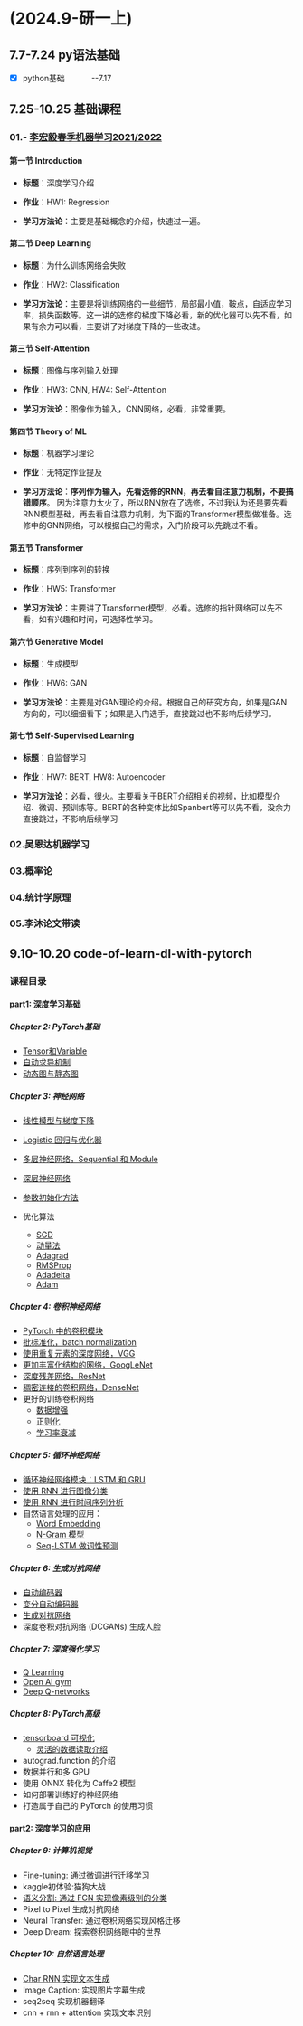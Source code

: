 # (2024.9-研一上)

## 7.7-7.24 py语法基础

- [x] python基础            --7.17
  
  

## 7.25-10.25 基础课程

### 01.- [李宏毅春季机器学习2021/2022](https://www.bilibili.com/video/BV1Wv411h7kN/?vd_source=a357f949bf94bb688228846d79d76428)

#### 第一节 Introduction

* **标题**：深度学习介绍

* **作业**：HW1: Regression

* **学习方法论**：主要是基础概念的介绍，快速过一遍。


#### 第二节 Deep Learning

* **标题**：为什么训练网络会失败

* **作业**：HW2: Classification

* **学习方法论**：主要是将训练网络的一些细节，局部最小值，鞍点，自适应学习率，损失函数等。这一讲的选修的梯度下降必看，新的优化器可以先不看，如果有余力可以看，主要讲了对梯度下降的一些改进。



#### 第三节 Self-Attention

* **标题**：图像与序列输入处理

* **作业**：HW3: CNN, HW4: Self-Attention

* **学习方法论**：图像作为输入，CNN网络，必看，非常重要。



#### 第四节 Theory of ML

* **标题**：机器学习理论

* **作业**：无特定作业提及

* **学习方法论**：**序列作为输入，先看选修的RNN，再去看自注意力机制，不要搞错顺序**。
  因为注意力太火了，所以RNN放在了选修，不过我认为还是要先看RNN模型基础，再去看自注意力机制，为下面的Transformer模型做准备。选修中的GNN网络，可以根据自己的需求，入门阶段可以先跳过不看。



#### 第五节 Transformer

* **标题**：序列到序列的转换

* **作业**：HW5: Transformer

* **学习方法论**：主要讲了Transformer模型，必看。选修的指针网络可以先不看，如有兴趣和时间，可选择性学习。




#### 第六节 Generative Model

* **标题**：生成模型

* **作业**：HW6: GAN

* **学习方法论**：主要是对GAN理论的介绍。根据自己的研究方向，如果是GAN方向的，可以细细看下；如果是入门选手，直接跳过也不影响后续学习。

#### 第七节 Self-Supervised Learning

* **标题**：自监督学习

* **作业**：HW7: BERT, HW8: Autoencoder

* **学习方法论**：必看，很火。主要看关于BERT介绍相关的视频，比如模型介绍、微调、预训练等。BERT的各种变体比如Spanbert等可以先不看，没余力直接跳过，不影响后续学习



### 02.吴恩达机器学习



### 03.概率论



### 04.统计学原理



### 05.李沐论文带读



## 9.10-10.20 code-of-learn-dl-with-pytorch

### 课程目录

#### part1: 深度学习基础

##### Chapter 2: PyTorch基础

- [Tensor和Variable](https://github.com/SherlockLiao/code-of-learn-deep-learning-with-pytorch/blob/master/chapter2_PyTorch-Basics/Tensor-and-Variable.ipynb)    
- [自动求导机制](https://github.com/SherlockLiao/code-of-learn-deep-learning-with-pytorch/blob/master/chapter2_PyTorch-Basics/autograd.ipynb)
- [动态图与静态图](https://github.com/SherlockLiao/code-of-learn-deep-learning-with-pytorch/blob/master/chapter2_PyTorch-Basics/dynamic-graph.ipynb)

##### Chapter 3: 神经网络

- [线性模型与梯度下降](https://github.com/SherlockLiao/code-of-learn-deep-learning-with-pytorch/blob/master/chapter3_NN/linear-regression-gradient-descend.ipynb)

- [Logistic 回归与优化器](https://github.com/SherlockLiao/code-of-learn-deep-learning-with-pytorch/blob/master/chapter3_NN/logistic-regression/logistic-regression.ipynb)

- [多层神经网络，Sequential 和 Module](https://github.com/SherlockLiao/code-of-learn-deep-learning-with-pytorch/blob/master/chapter3_NN/nn-sequential-module.ipynb)

- [深层神经网络](https://github.com/SherlockLiao/code-of-learn-deep-learning-with-pytorch/blob/master/chapter3_NN/deep-nn.ipynb)

- [参数初始化方法](https://github.com/SherlockLiao/code-of-learn-deep-learning-with-pytorch/blob/master/chapter3_NN/param_initialize.ipynb)

- 优化算法
  
  - [SGD](https://github.com/SherlockLiao/code-of-learn-deep-learning-with-pytorch/blob/master/chapter3_NN/optimizer/sgd.ipynb)
  - [动量法](https://github.com/SherlockLiao/code-of-learn-deep-learning-with-pytorch/blob/master/chapter3_NN/optimizer/momentum.ipynb)
  - [Adagrad](https://github.com/SherlockLiao/code-of-learn-deep-learning-with-pytorch/blob/master/chapter3_NN/optimizer/adagrad.ipynb)
  - [RMSProp](https://github.com/SherlockLiao/code-of-learn-deep-learning-with-pytorch/blob/master/chapter3_NN/optimizer/rmsprop.ipynb)
  - [Adadelta](https://github.com/SherlockLiao/code-of-learn-deep-learning-with-pytorch/blob/master/chapter3_NN/optimizer/adadelta.ipynb)
  - [Adam](https://github.com/SherlockLiao/code-of-learn-deep-learning-with-pytorch/blob/master/chapter3_NN/optimizer/adam.ipynb)

##### Chapter 4: 卷积神经网络

* [PyTorch 中的卷积模块](https://github.com/SherlockLiao/code-of-learn-deep-learning-with-pytorch/blob/master/chapter4_CNN/basic_conv.ipynb)
* [批标准化，batch normalization](https://github.com/SherlockLiao/code-of-learn-deep-learning-with-pytorch/blob/master/chapter4_CNN/batch-normalization.ipynb)
* [使用重复元素的深度网络，VGG](https://github.com/SherlockLiao/code-of-learn-deep-learning-with-pytorch/blob/master/chapter4_CNN/vgg.ipynb)
* [更加丰富化结构的网络，GoogLeNet](https://github.com/SherlockLiao/code-of-learn-deep-learning-with-pytorch/blob/master/chapter4_CNN/googlenet.ipynb)
* [深度残差网络，ResNet](https://github.com/SherlockLiao/code-of-learn-deep-learning-with-pytorch/blob/master/chapter4_CNN/resnet.ipynb)
* [稠密连接的卷积网络，DenseNet](https://github.com/SherlockLiao/code-of-learn-deep-learning-with-pytorch/blob/master/chapter4_CNN/densenet.ipynb)
* 更好的训练卷积网络
  * [数据增强](https://github.com/SherlockLiao/code-of-learn-deep-learning-with-pytorch/blob/master/chapter4_CNN/data-augumentation.ipynb)
  * [正则化](https://github.com/SherlockLiao/code-of-learn-deep-learning-with-pytorch/blob/master/chapter4_CNN/regularization.ipynb)
  * [学习率衰减](https://github.com/SherlockLiao/code-of-learn-deep-learning-with-pytorch/blob/master/chapter4_CNN/lr-decay.ipynb)

##### Chapter 5: 循环神经网络

* [循环神经网络模块：LSTM 和 GRU](https://github.com/SherlockLiao/code-of-learn-deep-learning-with-pytorch/blob/master/chapter5_RNN/pytorch-rnn.ipynb)
* [使用 RNN 进行图像分类](https://github.com/SherlockLiao/code-of-learn-deep-learning-with-pytorch/blob/master/chapter5_RNN/rnn-for-image.ipynb)
* [使用 RNN 进行时间序列分析](https://github.com/SherlockLiao/code-of-learn-deep-learning-with-pytorch/blob/master/chapter5_RNN/time-series/lstm-time-series.ipynb)
* 自然语言处理的应用：
  * [Word Embedding](https://github.com/SherlockLiao/code-of-learn-deep-learning-with-pytorch/blob/master/chapter5_RNN/nlp/word-embedding.ipynb)
  * [N-Gram 模型](https://github.com/SherlockLiao/code-of-learn-deep-learning-with-pytorch/blob/master/chapter5_RNN/nlp/n-gram.ipynb)
  * [Seq-LSTM 做词性预测](https://github.com/SherlockLiao/code-of-learn-deep-learning-with-pytorch/blob/master/chapter5_RNN/nlp/seq-lstm.ipynb)

##### Chapter 6: 生成对抗网络

* [自动编码器](https://github.com/SherlockLiao/code-of-learn-deep-learning-with-pytorch/blob/master/chapter6_GAN/autoencoder.ipynb)
* [变分自动编码器](https://github.com/SherlockLiao/code-of-learn-deep-learning-with-pytorch/blob/master/chapter6_GAN/vae.ipynb)
* [生成对抗网络](https://github.com/SherlockLiao/code-of-learn-deep-learning-with-pytorch/blob/master/chapter6_GAN/gan.ipynb)
* 深度卷积对抗网络 (DCGANs) 生成人脸

##### Chapter 7: 深度强化学习

* [Q Learning](https://github.com/SherlockLiao/code-of-learn-deep-learning-with-pytorch/blob/master/chapter7_RL/q-learning-intro.ipynb)
* [Open AI gym](https://github.com/SherlockLiao/code-of-learn-deep-learning-with-pytorch/blob/master/chapter7_RL/open_ai_gym.ipynb)
* [Deep Q-networks](https://github.com/SherlockLiao/code-of-learn-deep-learning-with-pytorch/blob/master/chapter7_RL/dqn.ipynb)

##### Chapter 8: PyTorch高级

* [tensorboard 可视化](https://github.com/SherlockLiao/code-of-learn-deep-learning-with-pytorch/blob/master/chapter8_PyTorch-Advances/tensorboard.ipynb)
  * [灵活的数据读取介绍](https://github.com/SherlockLiao/code-of-learn-deep-learning-with-pytorch/blob/master/chapter8_PyTorch-Advances/data-io.ipynb)
* autograd.function 的介绍
* 数据并行和多 GPU
* 使用 ONNX 转化为 Caffe2 模型
* 如何部署训练好的神经网络
* 打造属于自己的 PyTorch 的使用习惯

#### part2: 深度学习的应用

##### Chapter 9: 计算机视觉

- [Fine-tuning: 通过微调进行迁移学习](https://github.com/SherlockLiao/code-of-learn-deep-learning-with-pytorch/blob/master/chapter9_Computer-Vision/fine_tune/)
- kaggle初体验:猫狗大战
- [语义分割: 通过 FCN 实现像素级别的分类](https://github.com/SherlockLiao/code-of-learn-deep-learning-with-pytorch/tree/master/chapter9_Computer-Vision/segmentation)
- Pixel to Pixel 生成对抗网络
- Neural Transfer: 通过卷积网络实现风格迁移
- Deep Dream: 探索卷积网络眼中的世界

##### Chapter 10: 自然语言处理

- [Char RNN 实现文本生成](https://github.com/SherlockLiao/code-of-learn-deep-learning-with-pytorch/blob/master/chapter10_Natural-Language-Process/char_rnn/) 
- Image Caption: 实现图片字幕生成
- seq2seq 实现机器翻译
- cnn + rnn + attention 实现文本识别
